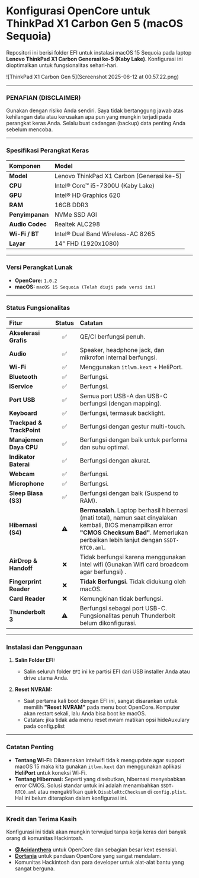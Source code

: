 # Konfigurasi OpenCore untuk ThinkPad X1 Carbon Gen 5 (macOS Sequoia)

Repositori ini berisi folder EFI untuk instalasi macOS 15 Sequoia pada laptop **Lenovo ThinkPad X1 Carbon Generasi ke-5 (Kaby Lake)**. Konfigurasi ini dioptimalkan untuk fungsionalitas sehari-hari.

![ThinkPad X1 Carbon Gen 5](Screenshot 2025-06-12 at 00.57.22.png) 

---

### **PENAFIAN (DISCLAIMER)**

Gunakan dengan risiko Anda sendiri. Saya tidak bertanggung jawab atas kehilangan data atau kerusakan apa pun yang mungkin terjadi pada perangkat keras Anda. Selalu buat cadangan (backup) data penting Anda sebelum mencoba.

---

### **Spesifikasi Perangkat Keras**

| Komponen | Model                                       |
|:--- |:--- |
| **Model** | Lenovo ThinkPad X1 Carbon (Generasi ke-5)     |
| **CPU** | Intel® Core™ i5-7300U (Kaby Lake)             |
| **GPU** | Intel® HD Graphics 620                      |
| **RAM** | 16GB DDR3                                   |
| **Penyimpanan** | NVMe SSD AGI                                 |
| **Audio Codec** | Realtek ALC298                              |
| **Wi-Fi / BT** | Intel® Dual Band Wireless-AC 8265           |
| **Layar** | 14" FHD (1920x1080)                         |

---

### **Versi Perangkat Lunak**

* **OpenCore:** `1.0.2`
* **macOS:** `macOS 15 Sequoia (Telah diuji pada versi ini)`

---

### **Status Fungsionalitas**

| Fitur | Status | Catatan |
|:--- |:---:|:--- |
| **Akselerasi Grafis** | ✅ | QE/CI berfungsi penuh. |
| **Audio** | ✅ | Speaker, headphone jack, dan mikrofon internal berfungsi. |
| **Wi-Fi** | ✅ | Menggunakan `itlwm.kext` + HeliPort. |
| **Bluetooth** | ✅ | Berfungsi. |
| **iService** | ✅ | Berfungsi. |
| **Port USB** | ✅ | Semua port USB-A dan USB-C berfungsi (dengan mapping). |
| **Keyboard** | ✅ | Berfungsi, termasuk backlight. |
| **Trackpad & TrackPoint** | ✅ | Berfungsi dengan gestur multi-touch. |
| **Manajemen Daya CPU** | ✅ | Berfungsi dengan baik untuk performa dan suhu optimal. |
| **Indikator Baterai** | ✅ | Berfungsi dengan akurat. |
| **Webcam** | ✅ | Berfungsi. |
| **Microphone** | ✅ | Berfungsi. |
| **Sleep Biasa (S3)** | ✅ | Berfungsi dengan baik (Suspend to RAM). |
| **Hibernasi (S4)** | ⚠️ | **Bermasalah.** Laptop berhasil hibernasi (mati total), namun saat dinyalakan kembali, BIOS menampilkan error **"CMOS Checksum Bad"**. Memerlukan perbaikan lebih lanjut dengan `SSDT-RTC0.aml`. |
| **AirDrop & Handoff**| ❌ | Tidak berfungsi karena menggunakan intel wifi (Gunakan Wifi card broadcom agar berfungsi) . |
| **Fingerprint Reader**| ❌ | **Tidak Berfungsi.** Tidak didukung oleh macOS. |
| **Card Reader** | ❌ | Kemungkinan tidak berfungsi. |
| **Thunderbolt 3** | ⚠️ | Berfungsi sebagai port USB-C. Fungsionalitas penuh Thunderbolt belum dikonfigurasi. |

---

### **Instalasi dan Penggunaan**

1.  **Salin Folder EFI:**
    * Salin seluruh folder `EFI` ini ke partisi EFI dari USB installer Anda atau drive utama Anda.

2.  **Reset NVRAM:**
    * Saat pertama kali boot dengan EFI ini, sangat disarankan untuk memilih **"Reset NVRAM"** pada menu boot OpenCore. Komputer akan restart sekali, lalu Anda bisa boot ke macOS.
    * Catatan: jika tidak ada menu reset nvram matikan opsi hideAuxulary pada config.plist

---

### **Catatan Penting**

* **Tentang Wi-Fi:** Dikarenakan intelwifi tida k mengupdate agar support macOS 15 maka kita gunakan `itlwm.kext` dan menggunakan aplikasi **HeliPort** untuk koneksi Wi-Fi.
* **Tentang Hibernasi:** Seperti yang disebutkan, hibernasi menyebabkan error CMOS. Solusi standar untuk ini adalah menambahkan `SSDT-RTC0.aml` atau mengaktifkan quirk `DisableRtcChecksum` di `config.plist`. Hal ini belum diterapkan dalam konfigurasi ini.

---

### **Kredit dan Terima Kasih**

Konfigurasi ini tidak akan mungkin terwujud tanpa kerja keras dari banyak orang di komunitas Hackintosh.
* **[@Acidanthera](https://github.com/acidanthera)** untuk OpenCore dan sebagian besar kext esensial.
* **[Dortania](https://dortania.github.io/getting-started/)** untuk panduan OpenCore yang sangat mendalam.
* Komunitas Hackintosh dan para developer untuk alat-alat bantu yang sangat berguna.